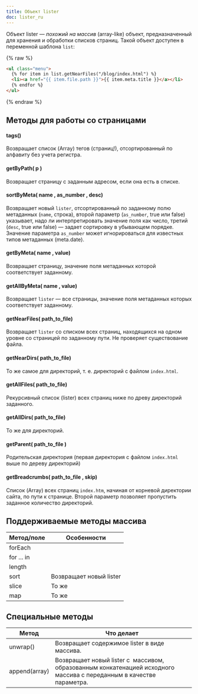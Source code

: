 ```yaml
---
title: Объект lister
doc: lister_ru
---
```


Объект lister — _похожий на массив_ (array-like) объект, предназначенный
для хранения и обработки списков страниц. Такой объект доступен в переменной
шаблона `list`:

{% raw %}

```html
<ul class="menu">
  {% for item in list.getNearFiles("/blog/index.html") %}
  <li><a href="{{ item.file.path }}">{{ item.meta.title }}</a></li>
  {% endfor %}
</ul>
```

{% endraw %}

## Методы для работы со страницами

#### tags()

Возвращает список (Array) тегов (страниц!), отсортированный по алфавиту без учета регистра.

#### getByPath( p )

Возвращает страницу с заданным адресом, если она есть в списке.

#### sortByMeta( name , as_number , desc)

Возвращает новый `lister`, отсортированный по заданному полю метаданных (`name`, строка), второй параметр (`as_number`, true или false) указывает, надо ли интерпретировать значение поля как число, третий (`desc`, true или false) — задает сортировку в убывающем порядке. Значение параметра `as_number` может игнорироваться для известных типов метаданных (meta.date).

#### getByMeta( name , value)

Возвращает страницу, значение поля метаданных которой соответствует заданному.

#### getAllByMeta( name , value)

Возвращает `lister` — все страницы, значение поля метаданных которых соответствует заданному.

#### getNearFiles( path_to_file)

Возвращает `lister` со списком всех страниц, находящихся на одном уровне со страницей по заданному пути. Не проверяет существование файла.

#### getNearDirs( path_to_file)

То же самое для директорий, т. е. директорий с файлом `index.html`.

#### getAllFiles( path_to_file)

Рекурсивный список (lister) всех страниц ниже по древу директорий заданного.

#### getAllDirs( path_to_file)

То же для директорий.

#### getParent( path_to_file )

Родительская директория (первая директория с файлом `index.html` выше по дереву директорий)

#### getBreadcrumbs( path_to_file , skip)

Список (Array) всех страниц `index.htm`, начиная от корневой директории сайта, по пути к странице. Второй параметр позволяет пропустить заданное количество директорий.

## Поддерживаемые методы массива

| Метод/поле | Особенности             |
| ---------- | ----------------------- |
| forEach    |                         |
| for ... in |                         |
| length     |                         |
| sort       | Возвращает новый lister |
| slice      | То же                   |
| map        | То же                   |

## Специальные методы

| Метод         | Что делает                                                                                                           |
| ------------- | -------------------------------------------------------------------------------------------------------------------- |
| unwrap()      | Возвращает содержимое lister в виде массива.                                                                         |
| append(array) | Возвращает новый lister c  массивом, образованным конкатенацией исходного массива с переданным в качестве параметра. |
